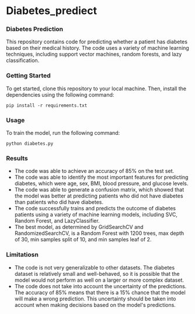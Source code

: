 # Diabetes_prediect
 
### Diabetes Prediction 
This repository contains code for predicting whether a patient has diabetes based on their medical history. The code uses a variety of machine learning techniques, including support vector machines, random forests, and lazy classification.

<h3>Getting Started</h3>
<p> To get started, clone this repository to your local machine. Then, install the dependencies using the following command: </p>

``` pip install -r requirements.txt ``` 

<h3> Usage </h3>
<p> To train the model, run the following command: </p>

``` python diabetes.py ``` 

<h3> Results </h3>

- The code was able to achieve an accuracy of 85% on the test set.
- The code was able to identify the most important features for predicting diabetes, which were age, sex, BMI, blood pressure, and glucose levels.
- The code was able to generate a confusion matrix, which showed that the model was better at predicting patients who did not have diabetes than patients who did have diabetes. 
- The code successfully trains and predicts the outcome of diabetes patients using a variety of machine learning models, including SVC, Random Forest, and LazyClassifier.
- The best model, as determined by GridSearchCV and RandomizedSearchCV, is a Random Forest with 1200 trees, max depth of 30, min samples split of 10, and min samples leaf of 2.

<h3> Limitatiosn </h3> 

- The code is not very generalizable to other datasets. The diabetes dataset is relatively small and well-behaved, so it is possible that the model would not perform as well on a larger or more complex dataset.
- The code does not take into account the uncertainty of the predictions. The accuracy of 85% means that there is a 15% chance that the model will make a wrong prediction. This uncertainty should be taken into account when making decisions based on the model's predictions.
